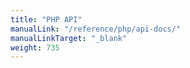 ```yaml
---
title: "PHP API"
manualLink: "/reference/php/api-docs/"
manualLinkTarget: "_blank"
weight: 735
---
```

